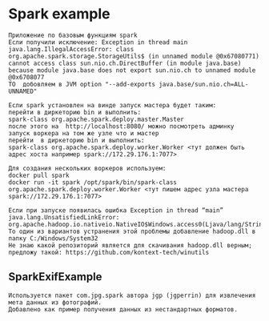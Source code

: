 # Spark example
    Приложение по базовым функциям spark
    Если получили исключение: Exception in thread main java.lang.IllegalAccessError: class org.apache.spark.storage.StorageUtils$ (in unnamed module @0x67080771) cannot access class sun.nio.ch.DirectBuffer (in module java.base) because module java.base does not export sun.nio.ch to unnamed module @0x6708077 
    ТО  добовляем в JVM option "--add-exports java.base/sun.nio.ch=ALL-UNNAMED"
 
    Если spark установлен на винде запуск мастера будет таким:
    перейти в диркеторию bin и выполнить:
    spark-class org.apache.spark.deploy.master.Master
    после этого на  http://localhost:8080/ можно посмотреть админку
    запуск воркера на том же узле что и мастер
    перейти  в диркеторию bin и выполнить:
    spark-class org.apache.spark.deploy.worker.Worker <тут должен быть адрес хоста например spark://172.29.176.1:7077>

    Для создания нескольких воркеров используем:
    docker pull spark
    docker run -it spark /opt/spark/bin/spark-class org.apache.spark.deploy.worker.Worker <тут пишем адрес узла мастера spark://172.29.176.1:7077>

    Если при запуске появилась ошибка Exception in thread “main” java.lang.UnsatisfiedLinkError: org.apache.hadoop.io.nativeio.NativeIO$Windows.access0(Ljava/lang/String;I)Z
    То один из вариантов устранения этой проблемы добавление hadoop.dll в папку C:/Windows/System32 
    Не знаю какой репозиторий является для скачивания hadoop.dll верным; предложу такой: https://github.com/kontext-tech/winutils

## SparkExifExample
    Используется пакет com.jpg.spark автора jgp (jgperrin) для извлечения мета данных из фотографий.
    Добавлено как пример получения данных из нестандартных форматов.